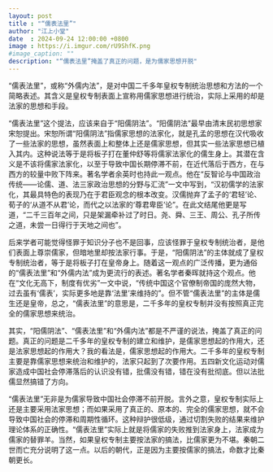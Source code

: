 ```yaml
---
layout: post
title : "“儒表法里”"
author: "江上小堂"
date  : 2024-09-24 12:00:00 +0800
image : https://i.imgur.com/rU9ShfK.png
#image_caption: ""
description: "“儒表法里”掩盖了真正的问题，是为儒家思想开脱"
---
```


“儒表法里”，或称“外儒内法”，是对中国二千多年皇权专制统治思想和方法的一个简略表述。其含义是皇权专制表面上宣称用儒家思想进行统治，实际上采用的却是法家的思想和手段。

<!--more-->

“儒表法里”这个提法，应该来自于“阳儒阴法”。“阳儒阴法”最早由清末民初思想家宋恕提出。宋恕所谓“阳儒阴法”指儒家思想的法家化，就是孔孟的思想在汉代吸收了一些法家的思想，虽然表面上和整体上还是儒家思想，但其实一些法家思想已植入其内。这种说法等于是将板子打在董仲舒等将儒家法家化的儒生身上。其潜在含义是不该将儒家法家化，以至于导致中国长期停滞不前，在近代落后于西方，在与西方的较量中败下阵来。著名学者余英时也持此一观点。他在“反智论与中国政治传统——论儒、道、法三家政治思想的分野与汇流”一文中写到，“汉初儒学的法家化，其最具特色的表现乃在于君臣观念的根本改变。汉儒抛弃了孟子的‘君轻’论、荀子的‘从道不从君’论，而代之以法家的‘尊君卑臣’论”。在此文结尾他更是写道，“二千三百年之间，只是架漏牵补过了时日。尧、舜、三王、周公、孔子所传之道，未尝一日得行于天地之间也”。

后来学者可能觉得怪罪于知识分子也不是回事，应该怪罪于皇权专制统治者，是他们表面上尊崇儒家，但暗地里却按法家行事。于是，“阳儒阴法”的主体就成了皇权专制统治者，等于是将板子打在皇帝身上。随着这一观点的广泛传播，更为通俗的“儒表法里”和“外儒内法”成为更流行的表述。著名学者秦晖就持这个观点。他在“文化无高下，制度有优劣”一文中说，“传统中国这个官僚制帝国的庞然大物，过去虽有‘儒表’，实际更多地是靠‘法里’来维持的”。但不管“儒表法里”的主体是儒生还是皇帝，总之，“儒表法里”的意思是，二千多年的皇权专制并没有按照真正完全的儒家思想来统治。

其实，“阳儒阴法”、“儒表法里”和“外儒内法”都是不严谨的说法，掩盖了真正的问题。真正的问题是二千多年的皇权专制的建立和维护，是儒家思想起的作用大，还是法家思想起的作用大？我的看法是，儒家思想起的作用大。二千多年的皇权专制主要是靠儒家思想来统治和维护的，法家只起到了次要作用。五四新文化运动对儒家造成中国社会停滞落后的认识没有错，批儒没有错，错在没有批彻底。但以法批儒显然搞错了方向。

“儒表法里”无非是为儒家导致中国社会停滞不前开脱。言外之意，皇权专制实际上还是主要采用法家思想；而如果采用了真正的、原本的、完全的儒家思想，就不会导致中国社会的停滞和周期性循环。这种辩护很低级，通过切割失败的结果来维护理论体系的正确性。“儒表法里”实际上就是将儒家的失败推到法家身上，法家成为儒家的替罪羊。当然，如果皇权专制主要按法家的搞法，比儒家更为不堪。秦朝二世而亡充分说明了这一点。以后的朝代，正是因为主要按儒家的搞法，命数才比秦朝更长。

<!--END-->